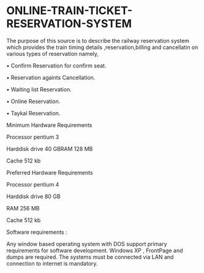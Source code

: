 # ONLINE-TRAIN-TICKET-RESERVATION-SYSTEM
The purpose of this source is to describe the railway reservation system which provides the train timing details ,reservation,billing and cancellatin on various types of reservation namely,

• Confirm Reservation for confirm seat. 

• Reservation againts Cancellation. 

• Waiting list Reservation. 

• Online Reservation.

• Taykal Reservation.

Minimum Hardware Requirements

Processor pentium 3

Harddisk drive 40 GBRAM 128 MB

Cache 512 kb

Preferred Hardware Requirements

Processor pentium 4

Harddisk drive 80 GB

RAM 256 MB

Cache 512 kb

Software requirements :

Any window based operating system with DOS support primary requirements
for software development. Windows XP , FrontPage and dumps are required.
The systems must be connected via LAN and connection to internet is
mandatory.
